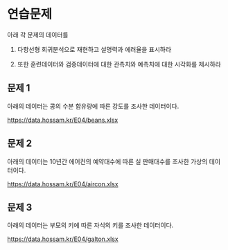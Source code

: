 # 연습문제

아래 각 문제의 데이터를 

1. 다항선형 회귀분석으로 재현하고 설명력과 에러율을 표시하라

2. 또한 훈련데이터와 검증데이터에 대한 관측치와 예측치에 대한 시각화를 제시하라


## 문제 1

아래의 데이터는 콩의 수분 함유량에 따른 강도를 조사한 데이터이다.

https://data.hossam.kr/E04/beans.xlsx

## 문제 2

아래의 데이터는 10년간 에어컨의 예약대수에 따른 실 판매대수를 조사한 가상의 데이터이다.

https://data.hossam.kr/E04/aircon.xlsx

## 문제 3

아래의 데이터는 부모의 키에 따른 자식의 키를 조사한 데이터이다.

https://data.hossam.kr/E04/galton.xlsx
